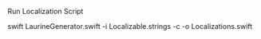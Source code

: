 Run Localization Script

swift LaurineGenerator.swift  -i Localizable.strings -c -o Localizations.swift